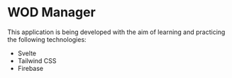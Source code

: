 # WOD Manager

This application is being developed with the aim of learning and practicing the following technologies:  
- Svelte
- Tailwind CSS
- Firebase